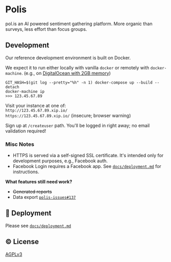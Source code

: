 # Polis
pol.is an AI powered sentiment gathering platform. More organic than surveys, less effort than focus groups.

## Development

Our reference development environment is built on Docker.

We expect it to run either locally with vanilla `docker` or remotely with `docker-machine`.
(e.g., on [DigitalOcean with 2GB memory][do-tut])

   [do-tut]: https://www.digitalocean.com/community/tutorials/how-to-provision-and-manage-remote-docker-hosts-with-docker-machine-on-ubuntu-16-04

```
GIT_HASH=$(git log --pretty="%h" -n 1) docker-compose up --build --detach
docker-machine ip
>>> 123.45.67.89
```

Visit your instance at one of: \
`http://123.45.67.89.xip.io/` \
`https://123.45.67.89.xip.io/` (insecure; browser warning)

Sign up at `/createuser` path. You'll be logged in right away; no email validation required!

### Misc Notes

- HTTPS is served via a self-signed SSL certificate. It's intended only for development purposes, e.g., Facebook auth.
- Facebook Login requires a Facebook app. See [`docs/deployment.md`](/docs/deployment.md#creating-a-facebook-app) for instructions.

**What features still need work?**
- ~~Generated reports~~
- Data export [`polis-issues#137`](https://github.com/pol-is/polis-issues/issues/137)

## :rocket: Deployment

Please see [`docs/deployment.md`](/docs/deployment.md)

## :copyright: License

[AGPLv3](/LICENSE)
